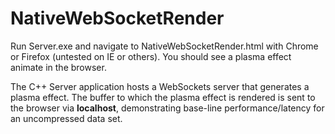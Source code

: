 NativeWebSocketRender
=====================

Run Server.exe and navigate to NativeWebSocketRender.html with Chrome or Firefox (untested on IE or others). You should see a plasma effect animate in the browser.

The C++ Server application hosts a WebSockets server that generates a plasma effect. The buffer to which the plasma effect is rendered is sent to the browser via **localhost**, demonstrating base-line performance/latency for an uncompressed data set.
